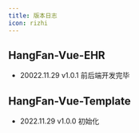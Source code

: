 ```yaml
---
title: 版本日志
icon: rizhi
---
```


## HangFan-Vue-EHR

- 20022.11.29 v1.0.1 前后端开发完毕

## HangFan-Vue-Template

- 2022.11.29 v1.0.0 初始化
